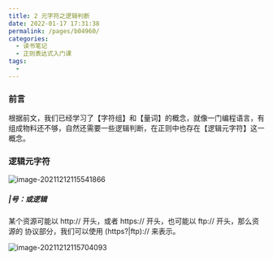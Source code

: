 ```yaml
---
title: 2 元字符之逻辑判断
date: 2022-01-17 17:31:38
permalink: /pages/b04960/
categories:
  - 读书笔记
  - 正则表达式入门课
tags:
  - 
---
```

### 前言

​		根据前文，我们已经学习了【字符组】和【量词】的概念，就像一门编程语言，有组成物料还不够，自然还需要一些逻辑判断，在正则中也存在【逻辑元字符】这一概念。



### 逻辑元字符

![image-20211212115541866](https://tva1.sinaimg.cn/large/008i3skNly1gxawug0dgaj30d502pt8l.jpg)

##### |号：或逻辑

某个资源可能以 http:// 开头，或者 https:// 开头，也可能以 ftp:// 开头，那么资源的 协议部分，我们可以使用 (https?|ftp):// 来表示。

![image-20211212115704093](https://tva1.sinaimg.cn/large/008i3skNly1gxawvvi6hvj30q70egwfy.jpg)

